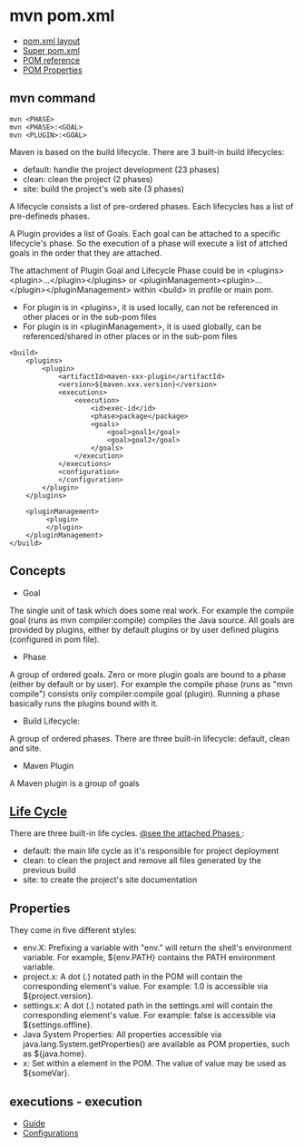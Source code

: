 # mvn pom.xml
- [ pom.xml layout ](https://maven.apache.org/ref/3.6.3/maven-model/maven.html)
- [ Super pom.xml ](https://maven.apache.org/ref/3.6.3/maven-model-builder/super-pom.html)
- [ POM reference ](http://maven.apache.org/pom.html)
- [ POM Properties ](https://cwiki.apache.org/confluence/display/MAVEN/Maven+Properties+Guide)

## mvn command
```
mvn <PHASE>
mvn <PHASE>:<GOAL>
mvn <PLUGIN>:<GOAL>
```

Maven is based on the build lifecycle. There are 3 built-in build lifecycles:
- default:  handle the project development (23 phases)
- clean: clean the project (2 phases) 
- site: build the project's web site (3 phases)

A lifecycle consists a list of pre-ordered phases. Each lifecycles has a list of pre-defineds phases.

A Plugin provides a list of Goals. Each goal can be attached to a specific lifecycle's phase. So the execution of a phase will execute a list of attched goals in the order that they are attached.

The attachment of Plugin Goal and Lifecycle Phase could be in \<plugins>\<plugin>...\</plugin>\</plugins> or \<pluginManagement>\<plugin>...\</plugin>\</pluginManagement> within \<build> in profile or main pom.
    
- For plugin is in \<plugins>, it is used locally, can not be referenced in other places or in the sub-pom files
- For plugin is in \<pluginManagement>, it is used globally, can be referenced/shared in other places or in the sub-pom files

```
<build>
    <plugins>
        <plugin>
            <artifactId>maven-xxx-plugin</artifactId>
            <version>${maven.xxx.version}</version>
            <executions>
                <execution>
                    <id>exec-id</id> 
                    <phase>package</package> 
                    <goals>
                        <goal>goal1</goal>
                        <goal>goal2</goal>
                    </goals>
                </execution>
            </executions>
            <configuration>
            </configuration>
        </plugin>
    </plugins>

    <pluginManagement>
         <plugin>
         </plugin>
    </pluginManagement>
</build>
```

## Concepts
- Goal 

The single unit of task which does some real work. For example the compile goal (runs as  mvn compiler:compile) compiles the Java source. 
All goals are provided by plugins, either by default plugins or by user defined plugins (configured in pom file).

- Phase

A group of ordered goals. Zero or more plugin goals are bound to a phase (either by default or by user). 
For example the compile phase (runs as "mvn compile") consists only compiler:compile goal (plugin). 
Running a phase basically runs the plugins bound with it.

- Build Lifecycle: 

A group of ordered phases. There are three built-in lifecycle: default, clean and site. 

- Maven Plugin 

A Maven plugin is a group of goals


## [ Life Cycle ](https://maven.apache.org/guides/introduction/introduction-to-the-lifecycle.html)
There are three built-in life cycles. [ @see the attached Phases ](http://maven.apache.org/guides/introduction/introduction-to-the-lifecycle.html#Lifecycle%5FReference):

- default: the main life cycle as it's responsible for project deployment
- clean: to clean the project and remove all files generated by the previous build
- site: to create the project's site documentation

## Properties
They come in five different styles:
- env.X: Prefixing a variable with "env." will return the shell's environment variable. For example, ${env.PATH} contains the PATH environment variable.
- project.x: A dot (.) notated path in the POM will contain the corresponding element's value. For example: <project><version>1.0</version></project> is accessible via ${project.version}.
- settings.x: A dot (.) notated path in the settings.xml will contain the corresponding element's value. For example: <settings><offline>false</offline></settings> is accessible via ${settings.offline}.
- Java System Properties: All properties accessible via java.lang.System.getProperties() are available as POM properties, such as ${java.home}.
- x: Set within a <properties /> element in the POM. The value of <properties><someVar>value</someVar></properties> may be used as ${someVar}.
    
## executions - execution
- [Guide](https://maven.apache.org/guides/mini/guide-default-execution-ids.html)
- [Configurations](http://maven.apache.org/guides/mini/guide-configuring-plugins.html)
